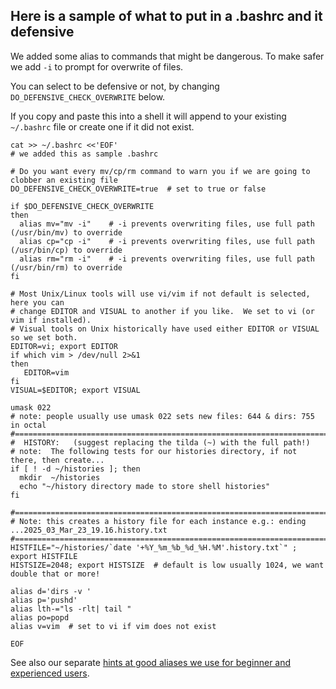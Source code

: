 ## Here is a sample of what to put in a .bashrc and it defensive

We added some alias to commands that might be dangerous.  To make safer we add `-i` to
prompt for overwrite of files.

You can select to be defensive or not, by changing `DO_DEFENSIVE_CHECK_OVERWRITE` below.

If you copy and paste this into a shell it will append to your existing `~/.bashrc` file or
create one if it did not exist.

```
cat >> ~/.bashrc <<'EOF'
# we added this as sample .bashrc

# Do you want every mv/cp/rm command to warn you if we are going to clobber an existing file 
DO_DEFENSIVE_CHECK_OVERWRITE=true  # set to true or false

if $DO_DEFENSIVE_CHECK_OVERWRITE
then
  alias mv="mv -i"    # -i prevents overwriting files, use full path (/usr/bin/mv) to override
  alias cp="cp -i"    # -i prevents overwriting files, use full path (/usr/bin/cp) to override
  alias rm="rm -i"    # -i prevents overwriting files, use full path (/usr/bin/rm) to override
fi

# Most Unix/Linux tools will use vi/vim if not default is selected, here you can
# change EDITOR and VISUAL to another if you like.  We set to vi (or vim if installed).
# Visual tools on Unix historically have used either EDITOR or VISUAL so we set both.
EDITOR=vi; export EDITOR
if which vim > /dev/null 2>&1
then
   EDITOR=vim
fi
VISUAL=$EDITOR; export VISUAL

umask 022
# note: people usually use umask 022 sets new files: 644 & dirs: 755 in octal   
#======================================================================================
#  HISTORY:   (suggest replacing the tilda (~) with the full path!)
# note:  The following tests for our histories directory, if not there, then create...
if [ ! -d ~/histories ]; then                 
  mkdir  ~/histories 
  echo "~/history directory made to store shell histories"
fi
 
#======================================================================================
# Note: this creates a history file for each instance e.g.: ending ...2025_03_Mar_23_19.16.history.txt
#======================================================================================
HISTFILE="~/histories/`date '+%Y_%m_%b_%d_%H.%M'.history.txt`" ; export HISTFILE
HISTSIZE=2048; export HISTSIZE  # default is low usually 1024, we want double that or more!

alias d='dirs -v '
alias p='pushd'
alias lth-="ls -rlt| tail "
alias po=popd
alias v=vim  # set to vi if vim does not exist

EOF
```

See also our separate [hints at good aliases we use for beginner and experienced users](../../aliases/bashrc/dot_bashrc.txt).


